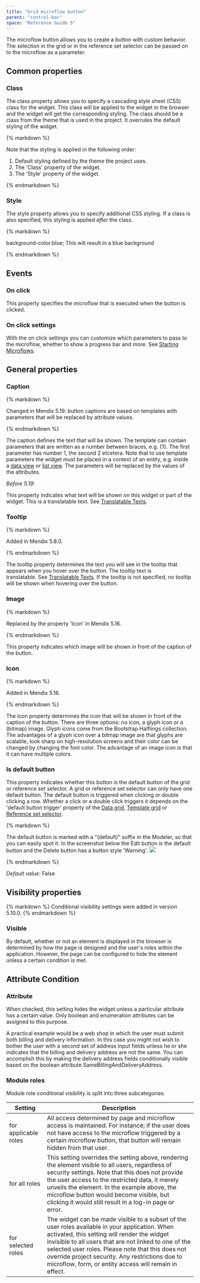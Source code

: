 ```yaml
---
title: "Grid microflow button"
parent: "control-bar"
space: "Reference Guide 5"
---
```



The microflow button allows you to create a button with custom behavior. The selection in the grid or in the reference set selector can be passed on to the microflow as a parameter.

## Common properties

### Class

The class property allows you to specify a cascading style sheet (CSS) class for the widget. This class will be applied to the widget in the browser and the widget will get the corresponding styling. The class should be a class from the theme that is used in the project. It overrules the default styling of the widget.

<div class="alert alert-warning">{% markdown %}

Note that the styling is applied in the following order:

1.  Default styling defined by the theme the project uses.
2.  The 'Class' property of the widget.
3.  The 'Style' property of the widget.

{% endmarkdown %}</div>

### Style

The style property allows you to specify additional CSS styling. If a class is also specified, this styling is applied _after_ the class.

<div class="alert alert-info">{% markdown %}

background-color:blue;
This will result in a blue background

{% endmarkdown %}</div>

## Events

### On click

This property specifies the microflow that is executed when the button is clicked.

### On click settings

With the on click settings you can customize which parameters to pass to the microflow, whether to show a progress bar and more. See [Starting Microflows](starting-microflows).

## General properties

### Caption

<div class="alert alert-info">{% markdown %}

Changed in Mendix 5.19: button captions are based on templates with parameters that will be replaced by attribute values.

{% endmarkdown %}</div>

The caption defines the text that will be shown. The template can contain parameters that are written as a number between braces, e.g. {1}. The first parameter has number 1, the second 2 etcetera. Note that to use template parameters the widget must be placed in a context of an entity, e.g. inside a [data view](data-view) or [list view](list-view). The parameters will be replaced by the values of the attributes.

_Before 5.19:_

This property indicates what text will be shown on this widget or part of the widget. This is a translatable text. See [Translatable Texts](translatable-texts).

### Tooltip

<div class="alert alert-info">{% markdown %}

Added in Mendix 5.8.0.

{% endmarkdown %}</div>

The tooltip property determines the text you will see in the tooltip that appears when you hover over the button. The tooltip text is translatable. See [Translatable Texts](translatable-texts). If the tooltip is not specified, no tooltip will be shown when hovering over the button.

### Image

<div class="alert alert-info">{% markdown %}

Replaced by the property 'Icon' in Mendix 5.16.

{% endmarkdown %}</div>

This property indicates which image will be shown in front of the caption of the button.

### Icon

<div class="alert alert-info">{% markdown %}

Added in Mendix 5.16.

{% endmarkdown %}</div>

The icon property determines the icon that will be shown in front of the caption of the button. There are three options: no icon, a glyph icon or a (bitmap) image. Glyph icons come from the Bootstrap Halflings collection. The advantages of a glyph icon over a bitmap image are that glyphs are scalable, look sharp on high-resolution screens and their color can be changed by changing the font color. The advantage of an image icon is that it can have multiple colors.

### Is default button

This property indicates whether this button is the default button of the grid or reference set selector. A grid or reference set selector can only have one default button. The default button is triggered when clicking or double clicking a row. Whether a click or a double click triggers it depends on the 'default button trigger' property of the [Data grid](data-grid), [Template grid](template-grid) or [Reference set selector](reference-set-selector).

<div class="alert alert-info">{% markdown %}

The default button is marked with a "(default)" suffix in the Modeler, so that you can easily spot it. In the screenshot below the Edit button is the default button and the Delete button has a button style 'Warning'.
![](attachments/4522312/14385317.png)

{% endmarkdown %}</div>

_Default value:_ False

## Visibility properties

<div class="alert alert-info">{% markdown %}
Conditional visibility settings were added in version 5.10.0.
{% endmarkdown %}</div>

### Visible

By default, whether or not an element is displayed in the browser is determined by how the page is designed and the user's roles within the application. However, the page can be configured to hide the element unless a certain condition is met. 

## Attribute Condition

### Attribute

When checked, this setting hides the widget unless a particular attribute has a certain value. Only boolean and enumeration attributes can be assigned to this purpose.

A practical example would be a web shop in which the user must submit both billing and delivery information. In this case you might not wish to bother the user with a second set of address input fields unless he or she indicates that the billing and delivery address are not the same. You can accomplish this by making the delivery address fields conditionally visible based on the boolean attribute SameBillingAndDeliveryAddress.

### Module roles 

Module role conditional visibility is split into three subcategories.

<table><thead><tr><th class="confluenceTh">Setting</th><th class="confluenceTh">Description</th></tr></thead><tbody><tr><td class="confluenceTd">for applicable roles</td><td class="confluenceTd">All access determined by page and microflow access is maintained. For instance; if the user does not have access to the microflow triggered by a certain microflow button, that button will remain hidden from that user.</td></tr><tr><td class="confluenceTd">for all roles</td><td class="confluenceTd">This setting overrides the setting above, rendering the element visible to all users, regardless of security settings. Note that this does not provide the user access to the restricted data, it merely unveils the element. In the example above, the microflow button would become visible, but clicking it would still result in a log-in page or error.&nbsp;</td></tr><tr><td class="confluenceTd">for selected roles</td><td class="confluenceTd">The widget can be made visible to a subset of the user roles available in your application. When activated, this setting will render the widget invisible to all users that are not linked to one of the selected user roles. Please note that this does not override project security. Any restrictions due to microflow, form, or entity access will remain in effect.</td></tr></tbody></table>
